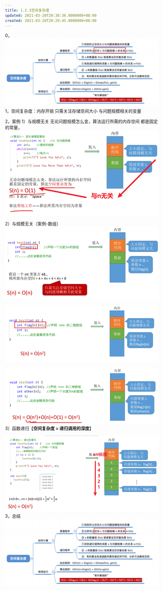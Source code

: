 ```yaml
---
title: 1.2.3空间复杂度
updated: 2021-03-20T20:38:36.0000000+08:00
created: 2021-03-20T20:29:45.0000000+08:00
---
```


0，
![image1](../../assets/8416c014f9e344b096e51dd289578b3e.png)
1，空间复杂度：内存开销
只需关注存储空间大小 与问题规模相关的变量

2，案例
1）与规模无关
无论问题规模怎么变，算法运行所需的内存空间 都是固定的常量，
![image2](../../assets/20ace757822547bd8937819502aa5e61.png)

2）与规模无关（案例-数组）
![image3](../../assets/8a750cf9ea5a4b92bf1b0787aee653ce.png)

![image4](../../assets/c1628591e21743adb5d6278a9fafa151.png)

![image5](../../assets/a417594e8ff5437795b1b7cec431528a.png)
3）函数递归【**空间复杂度 = 递归调用的深度**】

![image6](../../assets/2b64bb67b7fb43eea4423e724030c0ee.png)
3，总结
![image1](../../assets/8416c014f9e344b096e51dd289578b3e.png)

